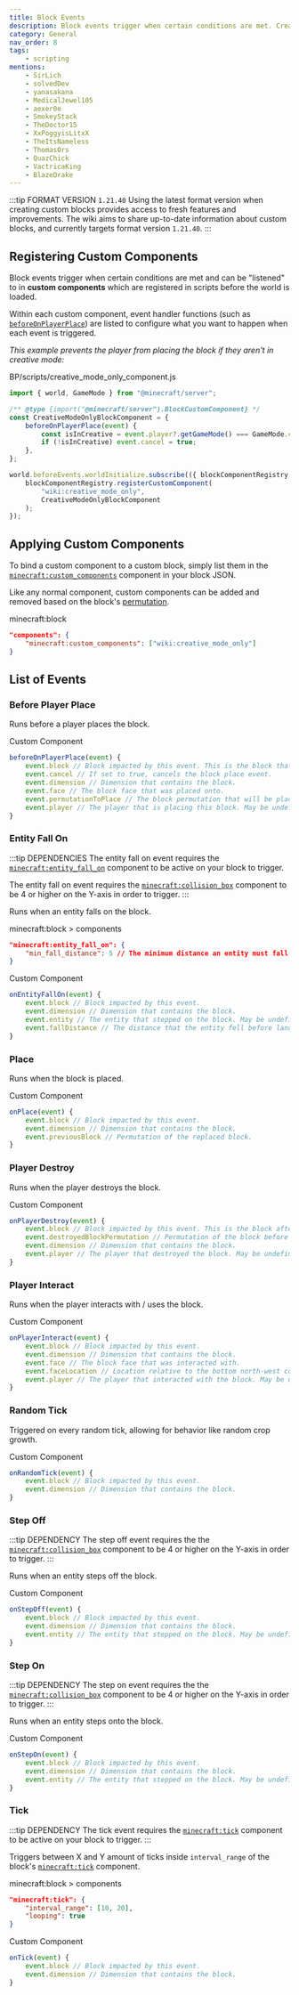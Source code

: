 ```yaml
---
title: Block Events
description: Block events trigger when certain conditions are met. Creators can hook into these events to modify the game world when events are triggered.
category: General
nav_order: 8
tags:
    - scripting
mentions:
    - SirLich
    - solvedDev
    - yanasakana
    - MedicalJewel105
    - aexer0e
    - SmokeyStack
    - TheDoctor15
    - XxPoggyisLitxX
    - TheItsNameless
    - ThomasOrs
    - QuazChick
    - VactricaKing
    - BlazeDrake
---
```


:::tip FORMAT VERSION `1.21.40`
Using the latest format version when creating custom blocks provides access to fresh features and improvements. The wiki aims to share up-to-date information about custom blocks, and currently targets format version `1.21.40`.
:::

## Registering Custom Components

Block events trigger when certain conditions are met and can be "listened" to in **custom components** which are registered in scripts before the world is loaded.

Within each custom component, event handler functions (such as [`beforeOnPlayerPlace`](#before-player-place)) are listed to configure what you want to happen when each event is triggered.

_This example prevents the player from placing the block if they aren't in creative mode:_

<CodeHeader>BP/scripts/creative_mode_only_component.js</CodeHeader>

```js
import { world, GameMode } from "@minecraft/server";

/** @type {import("@minecraft/server").BlockCustomComponent} */
const CreativeModeOnlyBlockComponent = {
    beforeOnPlayerPlace(event) {
        const isInCreative = event.player?.getGameMode() === GameMode.creative;
        if (!isInCreative) event.cancel = true;
    },
};

world.beforeEvents.worldInitialize.subscribe(({ blockComponentRegistry }) => {
    blockComponentRegistry.registerCustomComponent(
        "wiki:creative_mode_only",
        CreativeModeOnlyBlockComponent
    );
});
```

## Applying Custom Components

To bind a custom component to a custom block, simply list them in the [`minecraft:custom_components`](/blocks/block-components#custom-components) component in your block JSON.

Like any normal component, custom components can be added and removed based on the block's [permutation](/blocks/block-permutations).

<CodeHeader>minecraft:block</CodeHeader>

```json
"components": {
    "minecraft:custom_components": ["wiki:creative_mode_only"]
}
```

## List of Events

### Before Player Place

Runs before a player places the block.

<CodeHeader>Custom Component</CodeHeader>

```js
beforeOnPlayerPlace(event) {
    event.block // Block impacted by this event. This is the block that will be replaced.
    event.cancel // If set to true, cancels the block place event.
    event.dimension // Dimension that contains the block.
    event.face // The block face that was placed onto.
    event.permutationToPlace // The block permutation that will be placed. Can be changed to place a different permutation instead.
    event.player // The player that is placing this block. May be undefined.
}
```

### Entity Fall On

:::tip DEPENDENCIES
The entity fall on event requires the [`minecraft:entity_fall_on`](/blocks/block-components#entity-fall-on) component to be active on your block to trigger.

The entity fall on event requires the [`minecraft:collision_box`](/blocks/block-components#collision-box) component to be 4 or higher on the Y-axis in order to trigger.
:::

Runs when an entity falls on the block.

<CodeHeader>minecraft:block > components</CodeHeader>

```json
"minecraft:entity_fall_on": {
    "min_fall_distance": 5 // The minimum distance an entity must fall to trigger this event (optional).
}
```

<CodeHeader>Custom Component</CodeHeader>

```js
onEntityFallOn(event) {
    event.block // Block impacted by this event.
    event.dimension // Dimension that contains the block.
    event.entity // The entity that stepped on the block. May be undefined.
    event.fallDistance // The distance that the entity fell before landing.
}
```

### Place

Runs when the block is placed.

<CodeHeader>Custom Component</CodeHeader>

```js
onPlace(event) {
    event.block // Block impacted by this event.
    event.dimension // Dimension that contains the block.
    event.previousBlock // Permutation of the replaced block.
}
```

### Player Destroy

Runs when the player destroys the block.

<CodeHeader>Custom Component</CodeHeader>

```js
onPlayerDestroy(event) {
    event.block // Block impacted by this event. This is the block after it has been destroyed.
    event.destroyedBlockPermutation // Permutation of the block before it was destroyed.
    event.dimension // Dimension that contains the block.
    event.player // The player that destroyed the block. May be undefined.
}
```

### Player Interact

Runs when the player interacts with / uses the block.

<CodeHeader>Custom Component</CodeHeader>

```js
onPlayerInteract(event) {
    event.block // Block impacted by this event.
    event.dimension // Dimension that contains the block.
    event.face // The block face that was interacted with.
    event.faceLocation // Location relative to the bottom north-west corner of the block that the player interacted with.
    event.player // The player that interacted with the block. May be undefined.
}
```

### Random Tick

Triggered on every random tick, allowing for behavior like random crop growth.

<CodeHeader>Custom Component</CodeHeader>

```js
onRandomTick(event) {
    event.block // Block impacted by this event.
    event.dimension // Dimension that contains the block.
}
```

### Step Off

:::tip DEPENDENCY
The step off event requires the the [`minecraft:collision_box`](/blocks/block-components#collision-box) component to be 4 or higher on the Y-axis in order to trigger.
:::

Runs when an entity steps off the block.

<CodeHeader>Custom Component</CodeHeader>

```js
onStepOff(event) {
    event.block // Block impacted by this event.
    event.dimension // Dimension that contains the block.
    event.entity // The entity that stepped on the block. May be undefined.
}
```

### Step On

:::tip DEPENDENCY
The step on event requires the the [`minecraft:collision_box`](/blocks/block-components#collision-box) component to be 4 or higher on the Y-axis in order to trigger.
:::

Runs when an entity steps onto the block.

<CodeHeader>Custom Component</CodeHeader>

```js
onStepOn(event) {
    event.block // Block impacted by this event.
    event.dimension // Dimension that contains the block.
    event.entity // The entity that stepped on the block. May be undefined.
}
```

### Tick

:::tip DEPENDENCY
The tick event requires the [`minecraft:tick`](/blocks/block-components#tick) component to be active on your block to trigger.
:::

Triggers between X and Y amount of ticks inside `interval_range` of the block's [`minecraft:tick`](/blocks/block-components#tick) component.

<CodeHeader>minecraft:block > components</CodeHeader>

```json
"minecraft:tick": {
    "interval_range": [10, 20],
    "looping": true
}
```

<CodeHeader>Custom Component</CodeHeader>

```js
onTick(event) {
    event.block // Block impacted by this event.
    event.dimension // Dimension that contains the block.
}
```
